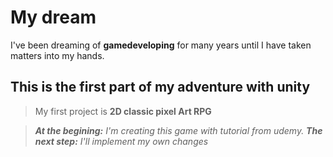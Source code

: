 # My dream
I've been dreaming of **gamedeveloping** for many years 
until I have taken matters into my hands.
## This is the first part of my adventure with unity
> My first project is **2D classic  pixel Art RPG**

>***At the begining:*** _I'm creating this game with tutorial from udemy._
>***The next step:***  _I'll implement my own changes_
